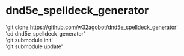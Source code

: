 # dnd5e_spelldeck_generator  
  
'git clone https://github.com/w32agobot/dnd5e_spelldeck_generator'  
'cd dnd5e_spelldeck_generator'  
'git submodule init'  
'git submodule update'  